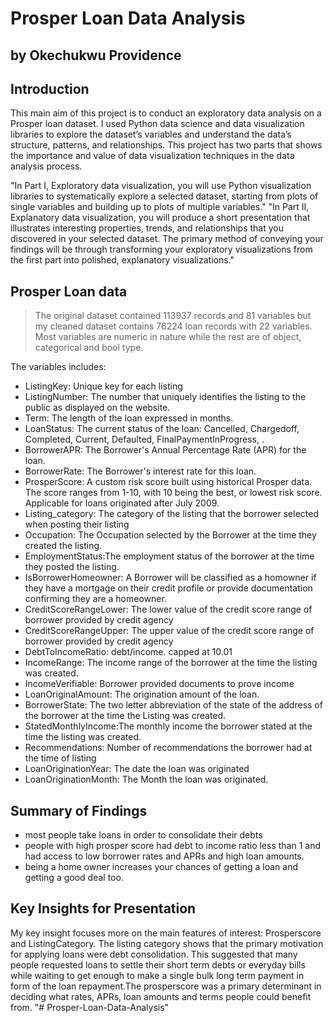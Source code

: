 # Prosper Loan Data Analysis
## by Okechukwu Providence

## Introduction
This main aim of this project is to conduct an exploratory data analysis on a Prosper loan dataset. I used Python data science and data visualization libraries to explore the dataset’s variables and understand the data’s structure, patterns, and relationships. This project has two parts that shows the importance and value of data visualization techniques in the data analysis process.

"In Part I, Exploratory data visualization, you will use Python visualization libraries to systematically explore a selected dataset, starting from plots of single variables and building up to plots of multiple variables."
"In Part II, Explanatory data visualization, you will produce a short presentation that illustrates interesting properties, trends, and relationships that you discovered in your selected dataset. The primary method of conveying your findings will be through transforming your exploratory visualizations from the first part into polished, explanatory visualizations."

## Prosper Loan data
> The original dataset contained 113937 records and 81 variables but my cleaned dataset contains 76224 loan records with 22 variables. Most variables are numeric in nature while the rest are of object, categorical and bool type.

The variables includes:

- ListingKey: Unique key for each listing
- ListingNumber: The number that uniquely identifies the listing to the public as displayed on the website.
- Term: The length of the loan expressed in months.
- LoanStatus: The current status of the loan: Cancelled, Chargedoff, Completed, Current, Defaulted, FinalPaymentInProgress, .
- BorrowerAPR: The Borrower's Annual Percentage Rate (APR) for the loan.
- BorrowerRate: The Borrower's interest rate for this loan.
- ProsperScore: A custom risk score built using historical Prosper data. The score ranges from 1-10, with 10 being the best, or lowest risk score. Applicable for loans originated after July 2009.
- Listing_category: The category of the listing that the borrower selected when posting their listing
- Occupation: The Occupation selected by the Borrower at the time they created the listing.
- EmploymentStatus:The employment status of the borrower at the time they posted the listing.
- IsBorrowerHomeowner: A Borrower will be classified as a homowner if they have a mortgage on their credit profile or provide documentation confirming they are a homeowner.
- CreditScoreRangeLower: The lower value of the credit score range of borrower provided by credit agency
- CreditScoreRangeUpper: The upper value of the credit score range of borrower provided by credit agency
- DebtToIncomeRatio: debt/income. capped at 10.01
- IncomeRange: The income range of the borrower at the time the listing was created.
- IncomeVerifiable: Borrower provided documents to prove income
- LoanOriginalAmount: The origination amount of the loan.
- BorrowerState: The two letter abbreviation of the state of the address of the borrower at the time the Listing was created.
- StatedMonthlyIncome:The monthly income the borrower stated at the time the listing was created.
- Recommendations: Number of recommendations the borrower had at the time of listing
- LoanOriginationYear: The date the loan was originated
- LoanOriginationMonth: The Month the loan was originated.


## Summary of Findings
- most people take loans in order to consolidate their debts
- people with high prosper score had debt to income ratio less than 1 and had access to low borrower rates and APRs and high loan amounts.
- being a home owner increases your chances of getting a loan and getting a good deal too.

## Key Insights for Presentation
 My key insight focuses more on the main features of interest: Prosperscore and ListingCategory. The listing category shows that the primary motivation for applying loans were debt consolidation. This suggested that many people requested loans to settle their short term debts or everyday bills while waiting to get enough to make a single bulk long term payment in form of the loan repayment.The prosperscore was a primary determinant in deciding what rates, APRs, loan amounts and terms people could benefit from.  "# Prosper-Loan-Data-Analysis" 
